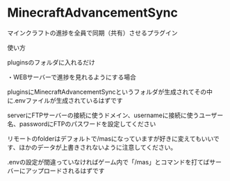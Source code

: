 # MinecraftAdvancementSync
マインクラフトの進捗を全員で同期（共有）させるプラグイン

使い方

pluginsのフォルダに入れるだけ

・WEBサーバーで進捗を見れるようにする場合

pluginsにMinecraftAdvancementSyncというフォルダが生成されてその中に.envファイルが生成されているはずです

serverにFTPサーバーの接続に使うドメイン、usernameに接続に使うユーザー名、passwordにFTPのパスワードを設定してください

リモートのfolderはデフォルトで/masになっていますが好きに変えてもいいです、ほかのデータが上書きされないように注意してください。

.envの設定が間違っていなければゲーム内で「/mas」とコマンドを打てばサーバーにアップロードされるはずです
